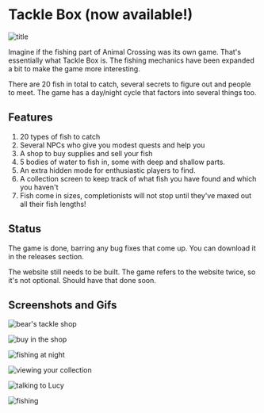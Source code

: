 # Tackle Box (now available!)

![title](https://raw.githubusercontent.com/city41/tacklebox/master/media/titleScreen.png)

Imagine if the fishing part of Animal Crossing was its own game. That's essentially what Tackle Box is. The fishing mechanics have been expanded a bit to make the game more interesting.

There are 20 fish in total to catch, several secrets to figure out and people to meet. The game has a day/night cycle that factors into several things too.

## Features

1. 20 types of fish to catch
2. Several NPCs who give you modest quests and help you
3. A shop to buy supplies and sell your fish
4. 5 bodies of water to fish in, some with deep and shallow parts.
5. An extra hidden mode for enthusiastic players to find.
6. A collection screen to keep track of what fish you have found and which you haven't
7. Fish come in sizes, completionists will not stop until they've maxed out all their fish lengths!


## Status

The game is done, barring any bug fixes that come up. You can download it in the releases section.

The website still needs to be built. The game refers to the website twice, so it's not optional. Should have that done soon.

## Screenshots and Gifs

![bear's tackle shop](https://raw.githubusercontent.com/city41/tacklebox/master/media/bearsTackle.png)

![buy in the shop](https://raw.githubusercontent.com/city41/tacklebox/master/media/buyInTheShop.png)

![fishing at night](https://raw.githubusercontent.com/city41/tacklebox/master/media/fishingAtNight.png)

![viewing your collection](https://raw.githubusercontent.com/city41/tacklebox/master/media/collectionMenu.gif)

![talking to Lucy](https://raw.githubusercontent.com/city41/tacklebox/master/media/lucy.png)

![fishing](https://raw.githubusercontent.com/city41/tacklebox/master/media/catchGoldfish.gif)
